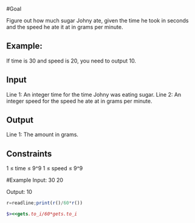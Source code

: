 #Goal

Figure out how much sugar Johny ate, given the time he took in seconds and the speed he ate it at in grams per minute.

## Example:

If time is 30 and speed is 20, you need to output 10.

## Input
Line 1: An integer time for the time Johny was eating sugar.
Line 2: An integer speed for the speed he ate at in grams per minute.

## Output
Line 1: The amount in grams.

## Constraints
1 ≤ time ≤ 9^9
1 ≤ speed ≤ 9^9

#Example
Input:
30
20

Output:
10

```Javascript
r=readline;print(r()/60*r())
```

```Ruby
$><<gets.to_i/60*gets.to_i
```
